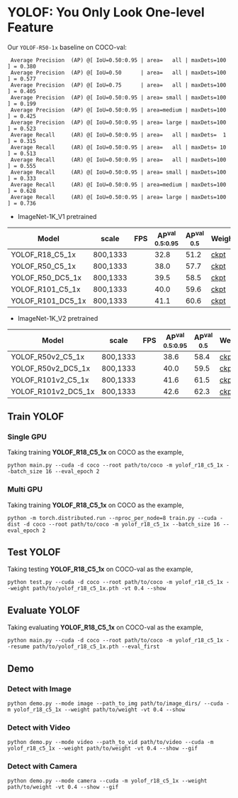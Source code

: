 # YOLOF: You Only Look One-level Feature

Our `YOLOF-R50-1x` baseline on COCO-val:
```Shell
 Average Precision  (AP) @[ IoU=0.50:0.95 | area=   all | maxDets=100 ] = 0.380
 Average Precision  (AP) @[ IoU=0.50      | area=   all | maxDets=100 ] = 0.577
 Average Precision  (AP) @[ IoU=0.75      | area=   all | maxDets=100 ] = 0.405
 Average Precision  (AP) @[ IoU=0.50:0.95 | area= small | maxDets=100 ] = 0.199
 Average Precision  (AP) @[ IoU=0.50:0.95 | area=medium | maxDets=100 ] = 0.425
 Average Precision  (AP) @[ IoU=0.50:0.95 | area= large | maxDets=100 ] = 0.523
 Average Recall     (AR) @[ IoU=0.50:0.95 | area=   all | maxDets=  1 ] = 0.315
 Average Recall     (AR) @[ IoU=0.50:0.95 | area=   all | maxDets= 10 ] = 0.513
 Average Recall     (AR) @[ IoU=0.50:0.95 | area=   all | maxDets=100 ] = 0.555
 Average Recall     (AR) @[ IoU=0.50:0.95 | area= small | maxDets=100 ] = 0.333
 Average Recall     (AR) @[ IoU=0.50:0.95 | area=medium | maxDets=100 ] = 0.628
 Average Recall     (AR) @[ IoU=0.50:0.95 | area= large | maxDets=100 ] = 0.736
```

- ImageNet-1K_V1 pretrained

| Model             |  scale     |  FPS  | AP<sup>val<br>0.5:0.95 | AP<sup>val<br>0.5 | Weight | Logs  |
| ----------------- | ---------- | ----- | ---------------------- |  ---------------  | ------ | ----- |
| YOLOF_R18_C5_1x   |  800,1333  |       |          32.8          |       51.2        | [ckpt](https://github.com/yjh0410/ODLab/releases/download/detection_weights/yolof_r18_c5_1x_coco.pth) | [log](https://github.com/yjh0410/ODLab/releases/download/detection_weights/YOLOF-R18-C5-1x.txt) |
| YOLOF_R50_C5_1x   |  800,1333  |       |          38.0          |       57.7        | [ckpt](https://github.com/yjh0410/ODLab/releases/download/detection_weights/yolof_r50_c5_1x_coco.pth) | [log](https://github.com/yjh0410/ODLab/releases/download/detection_weights/YOLOF-R50-C5-1x.txt) |
| YOLOF_R50_DC5_1x  |  800,1333  |       |          39.5          |       58.5        | [ckpt](https://github.com/yjh0410/ODLab/releases/download/detection_weights/yolof_r50_dc5_1x_coco.pth) | [log](https://github.com/yjh0410/ODLab/releases/download/detection_weights/YOLOF-R50-DC5-1x.txt) |
| YOLOF_R101_C5_1x  |  800,1333  |       |          40.0          |       59.6        | [ckpt](https://github.com/yjh0410/ODLab/releases/download/detection_weights/yolof_r101_c5_1x_coco.pth) | [log](https://github.com/yjh0410/ODLab/releases/download/detection_weights/YOLOF-R101-C5-1x.txt) |
| YOLOF_R101_DC5_1x |  800,1333  |       |          41.1          |       60.6        | [ckpt](https://github.com/yjh0410/ODLab/releases/download/detection_weights/yolof_r101_dc5_1x_coco.pth) | [log](https://github.com/yjh0410/ODLab/releases/download/detection_weights/YOLOF-R101-DC5-1x.txt) |

- ImageNet-1K_V2 pretrained

| Model               |  scale     |  FPS  | AP<sup>val<br>0.5:0.95 | AP<sup>val<br>0.5 | Weight | Logs  |
| ------------------- | ---------- | ----- | ---------------------- |  ---------------  | ------ | ----- |
| YOLOF_R50v2_C5_1x   |  800,1333  |       |        38.6            |        58.4       | [ckpt](https://github.com/yjh0410/ODLab/releases/download/detection_weights/yolof_r50v2_c5_1x_coco.pth) | [log](https://github.com/yjh0410/ODLab/releases/download/detection_weights/YOLOF-R50v2-C5-1x.txt) |
| YOLOF_R50v2_DC5_1x  |  800,1333  |       |        40.0            |        59.5       | [ckpt](https://github.com/yjh0410/ODLab/releases/download/detection_weights/yolof_r50v2_dc5_1x_coco.pth) | [log](https://github.com/yjh0410/ODLab/releases/download/detection_weights/YOLOF-R50v2-DC5-1x.txt) |
| YOLOF_R101v2_C5_1x  |  800,1333  |       |        41.6            |        61.5       | [ckpt](https://github.com/yjh0410/ODLab/releases/download/detection_weights/yolof_r101v2_c5_1x_coco.pth) | [log](https://github.com/yjh0410/ODLab/releases/download/detection_weights/YOLOF-R101v2-C5-1x.txt) |
| YOLOF_R101v2_DC5_1x |  800,1333  |       |        42.6            |        62.3       | [ckpt](https://github.com/yjh0410/ODLab/releases/download/detection_weights/yolof_r101v2_dc5_1x_coco.pth) | [log](https://github.com/yjh0410/ODLab/releases/download/detection_weights/YOLOF-R101v2-DC5-1x.txt) |

## Train YOLOF
### Single GPU
Taking training **YOLOF_R18_C5_1x** on COCO as the example,
```Shell
python main.py --cuda -d coco --root path/to/coco -m yolof_r18_c5_1x --batch_size 16 --eval_epoch 2
```

### Multi GPU
Taking training **YOLOF_R18_C5_1x** on COCO as the example,
```Shell
python -m torch.distributed.run --nproc_per_node=8 train.py --cuda -dist -d coco --root path/to/coco -m yolof_r18_c5_1x --batch_size 16 --eval_epoch 2 
```

## Test YOLOF
Taking testing **YOLOF_R18_C5_1x** on COCO-val as the example,
```Shell
python test.py --cuda -d coco --root path/to/coco -m yolof_r18_c5_1x --weight path/to/yolof_r18_c5_1x.pth -vt 0.4 --show 
```

## Evaluate YOLOF
Taking evaluating **YOLOF_R18_C5_1x** on COCO-val as the example,
```Shell
python main.py --cuda -d coco --root path/to/coco -m yolof_r18_c5_1x --resume path/to/yolof_r18_c5_1x.pth --eval_first
```

## Demo
### Detect with Image
```Shell
python demo.py --mode image --path_to_img path/to/image_dirs/ --cuda -m yolof_r18_c5_1x --weight path/to/weight -vt 0.4 --show
```

### Detect with Video
```Shell
python demo.py --mode video --path_to_vid path/to/video --cuda -m yolof_r18_c5_1x --weight path/to/weight -vt 0.4 --show --gif
```

### Detect with Camera
```Shell
python demo.py --mode camera --cuda -m yolof_r18_c5_1x --weight path/to/weight -vt 0.4 --show --gif
```